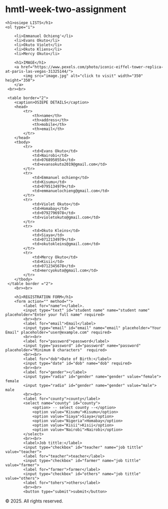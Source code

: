 # hmtl-week-two-assignment
<!DOCTYPE html>
<html lang="en">

<head>
    <meta charset="UTF-8">
    <meta name="viewport" content="width=device-width, initial-scale=1.0">
    <title>osiepe united</title>
    <!-- 3. external css -->
  <link rel="stylesheet" href="cssstyle.css">

    <h1>osiepe LISTS</h1>
    <ol type="i">

        <li>Emmanuel Ochieng'</li>
        <li>Evans Okuto</li>
        <li>Okuto Violet</li>
        <li>Okuto Kliens</li>
        <li>Mercy Okuto</li>

        <h1>IMAGE</h1>
        <a href="https://www.pexels.com/photo/iconic-eiffel-tower-replica-at-paris-las-vegas-31325144/">
            <img src="image.jpg" alt="click to visit" width="350" height="350">
        </a>
     <br><br>

     <table border="2">
        <caption>OSIEPE DETAILS</caption>
        <head>
            <tr>
                <th>name</th>
                <th>address</th>
                <th>mobile</th>
                <th>email</th>
            </tr>
        </head>
        <tbody>
            <tr>
                <td>Evans Okuto</td>
                <td>Nairobi</td>
                <td>0768950554</td>
                <td>evansokuto2019@gmail.com</td>
            </tr>
            <tr>
                <td>Emmanuel ochieng</td>
                <td>Kisumu</td>
                <td>0795134979</td>
                <td>emmanuelochieng@gmail.com</td>
            </tr>
            <tr>
                <td>Violet Okuto</td>
                <td>Homabay</td>
                <td>0792796978</td>
                <td>violetokuto@gmail.com</td>
            </tr>
            <tr>
                <td>Okuto Kleins</td>
                <td>Siaya</td>
                <td>0712134979</td>
                <td>okutokleins@gmail.com</td>
            </tr>
            <tr>
                <td>Mercy Okuto</td>
                <td>Kisii</td>
                <td>0712345678</td>
                <td>mercyokuto@gmail.com</td>
            </tr>
        </tbody>
     </table border ="2">
        <br><br>

        <h1>REGISTRATION FORM</h1>
        <form action="" method="">
            <label for="name"></label>.
            <input type="text" id="student name" name="student name" placeholder="Enter your full name" required>
            <br><br>
            <label for="email">Email</label>
            <input type="email" id="email" name="email" placeholder="Your Email" placeholder="user@example.com" required>
            <br><br>
            <label for="password">password</label>
            <input type="password" id="password" name="password" placeholder="Minimum 8 characters"  required>
            <br><br>
            <label for="dob">Date of Birth:</label>
            <input type="date" id="dob" name="dob" required>
            <br><br>
            <label for="gender"></label>
            <input type="radio" id="gender" name="gender" value="female"> female
            <input type="radio" id="gender" name="gender" value="male"> male
            <br><br>
            <label for="county">county</label>
            <select name="county" id="county"> 
                <option> -- select county --</option>
                <option value="Kisumu">Kisumu</option>
                <option value="Siaya">Siaya</option>
                <option value="Nigeria">Homabay</option>
                <option value="Kisii">Kisii</option>
                <option value="Nairobi">Nairobi</option>
            </select>
            <br><br>
            <label>Job tittle:</label>
            <input type="checkbox" id="teacher" name="job tittle" value="teacher">
            <label for="teacher">teacher</label>
            <input type="checkbox" id="farmer" name="job tittle" value="farmer">
            <label for="farmer">farmer</label>
            <input type="checkbox" id="others" name="job tittle" value="others">
            <label for="tohers">others</label>
            <br><br>
            <button type="submit">submit</button>
  </form>
            <footer>
                <p class="highlight">&copy; 2025. All rights reserved.</p>
            </footer>
</html>

